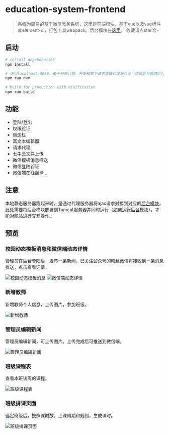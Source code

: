 # education-system-frontend

> 系统为简易的基于微信教务系统，这里是前端模块，基于vue以及vue组件库element-ui，打包工具webpack。后台模块在[这里](https://github.com/zouyifeng/education-system-backend)。 收藏请点star哈~

## 启动

``` bash
# install dependencies
npm install

# 访问localhost:8080，由于开启代理，开发模式下请求直接代理到后台（须将后台模块运行起来）
npm run dev

# build for production with minification
npm run build
```


## 功能

* 登陆/登出
* 权限验证
* 侧边栏
* 富文本编辑器
* 请求代理
* 七牛云文件上传
* 微信模板消息推送
* 微信登陆验证
* 微信端在线翻译
...


## 注意

本地静态服务器跑起来时，是通过代理服务器将ajax请求对接到对应的[后台模块](https://github.com/zouyifeng/education-system-backend)，此处需要将后台模块部署到Tomcat服务器并同时运行（[如何运行后台模块](https://github.com/zouyifeng/education-system-backend)），才能对网站进行交互操作。


## 预览

### 校园动态模板消息和微信端动态详情
管理员在后台登陆后，发布一条新闻，已关注公众号的粉丝微信将接收到一条消息推送，点击查看详情。

![校园动态模板消息](http://7xo8y0.com1.z0.glb.clouddn.com/%E6%A0%A1%E5%9B%AD%E5%8A%A8%E6%80%81%E6%A8%A1%E6%9D%BF%E6%B6%88%E6%81%AF.png)
![微信端动态详情](http://7xo8y0.com1.z0.glb.clouddn.com/%E5%BE%AE%E4%BF%A1%E7%AB%AF%E5%8A%A8%E6%80%81%E8%AF%A6%E6%83%85.jpg)

### 新增教师
新增教师个人信息，上传图片，参加班级。

![新增教师](http://7xo8y0.com1.z0.glb.clouddn.com/%E6%96%B0%E5%A2%9E%E6%95%99%E5%B8%88.png)

### 管理员编辑新闻
管理员编辑新闻，可上传图片。上传完成后可推送到微信端。

![管理员编辑新闻](http://7xo8y0.com1.z0.glb.clouddn.com/%E7%AE%A1%E7%90%86%E5%91%98%E7%BC%96%E8%BE%91%E6%96%B0%E9%97%BB.png)

### 班级课程表
查看本班该周的课程。

![班级课程表](http://7xo8y0.com1.z0.glb.clouddn.com/%E7%8F%AD%E7%BA%A7%E8%AF%BE%E7%A8%8B%E8%A1%A8.png)

### 班级排课页面
选定班级后，按照课时数，上课周期和规则，生成课时。

![班级排课页面](http://7xo8y0.com1.z0.glb.clouddn.com/%E7%8F%AD%E7%BA%A7%E6%8E%92%E8%AF%BE%E9%A1%B5%E9%9D%A2.png)
